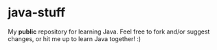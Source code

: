 # java-stuff
My **public** repository for learning Java. Feel free to fork and/or suggest changes, or hit me up to learn Java together! :)
